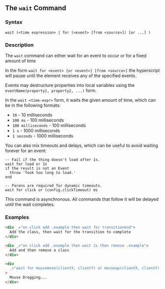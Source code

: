 
## The `wait` Command

### Syntax

```ebnf
wait (<time expression> | for (<event> [from <source>]) [or ...] )
```

### Description

The `wait` command can either wait for an event to occur or for a fixed amount of time

In the form `wait for <event> {or <event>} [from <source>]` the hyperscript will pause until the element receives
any of the specified events.

Events may destructure properties into local variables using the `eventName(property1, property2, ...)` form.

In the `wait <time-expr>` form, it waits the given amount of time, which can be in the following formats:

- `10` - 10 milliseconds
- `100 ms` - 100 milliseconds
- `100 milliseconds` - 100 milliseconds
- `1 s` - 1000 milliseconds
- `1 seconds` - 1000 milliseconds

You can also mix timeouts and delays, which can be useful to avoid waiting forever for an event:

```hyperscript
-- Fail if the thing doesn't load after 1s.
wait for load or 1s 
if the result is not an Event
  throw 'Took too long to load.'
end

-- Parens are required for dynamic timeouts.
wait for click or (config.clickTimeout) ms
```

This command is asynchronous. All commands that follow it will be delayed until the wait completes.

### Examples

```html
<div _="on click add .example then wait for transitionend">
  Add the class, then wait for the transition to complete
</div>

<div _="on click add .example then wait 2s then remove .example">
  Add and then remove a class
</div>

<div
  _="wait for mousemove(clientX, clientY) or mouseup(clientX, clientY) from document"
>
  Mouse Dragging...
</div>
```
